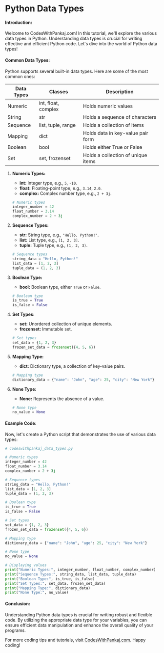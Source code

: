 # Python Data Types

#### Introduction:
Welcome to CodesWithPankaj.com! In this tutorial, we'll explore the various data types in Python. Understanding data types is crucial for writing effective and efficient Python code. Let's dive into the world of Python data types!

#### Common Data Types:

Python supports several built-in data types. Here are some of the most common ones:

| Data Types | Classes           | Description                                |
|------------|-------------------|--------------------------------------------|
| Numeric    | int, float, complex| Holds numeric values                       |
| String     | str               | Holds a sequence of characters             |
| Sequence   | list, tuple, range | Holds a collection of items                |
| Mapping    | dict              | Holds data in key-value pair form          |
| Boolean    | bool              | Holds either True or False                 |
| Set        | set, frozenset     | Holds a collection of unique items         |

1. **Numeric Types:**
   - **int:** Integer type, e.g., `5`, `-10`.
   - **float:** Floating-point type, e.g., `3.14`, `2.0`.
   - **complex:** Complex number type, e.g., `2 + 3j`.

   ```python
   # Numeric types
   integer_number = 42
   float_number = 3.14
   complex_number = 2 + 3j
   ```

2. **Sequence Types:**
   - **str:** String type, e.g., `"Hello, Python!"`.
   - **list:** List type, e.g., `[1, 2, 3]`.
   - **tuple:** Tuple type, e.g., `(1, 2, 3)`.

   ```python
   # Sequence types
   string_data = "Hello, Python!"
   list_data = [1, 2, 3]
   tuple_data = (1, 2, 3)
   ```

3. **Boolean Type:**
   - **bool:** Boolean type, either `True` or `False`.

   ```python
   # Boolean type
   is_true = True
   is_false = False
   ```

4. **Set Types:**
   - **set:** Unordered collection of unique elements.
   - **frozenset:** Immutable set.

   ```python
   # Set types
   set_data = {1, 2, 3}
   frozen_set_data = frozenset({4, 5, 6})
   ```

5. **Mapping Type:**
   - **dict:** Dictionary type, a collection of key-value pairs.

   ```python
   # Mapping type
   dictionary_data = {"name": "John", "age": 25, "city": "New York"}
   ```

6. **None Type:**
   - **None:** Represents the absence of a value.

   ```python
   # None type
   no_value = None
   ```

#### Example Code:

Now, let's create a Python script that demonstrates the use of various data types:

```python
# codeswithpankaj_data_types.py

# Numeric types
integer_number = 42
float_number = 3.14
complex_number = 2 + 3j

# Sequence types
string_data = "Hello, Python!"
list_data = [1, 2, 3]
tuple_data = (1, 2, 3)

# Boolean type
is_true = True
is_false = False

# Set types
set_data = {1, 2, 3}
frozen_set_data = frozenset({4, 5, 6})

# Mapping type
dictionary_data = {"name": "John", "age": 25, "city": "New York"}

# None type
no_value = None

# Displaying values
print("Numeric Types:", integer_number, float_number, complex_number)
print("Sequence Types:", string_data, list_data, tuple_data)
print("Boolean Type:", is_true, is_false)
print("Set Types:", set_data, frozen_set_data)
print("Mapping Type:", dictionary_data)
print("None Type:", no_value)
```

#### Conclusion:

Understanding Python data types is crucial for writing robust and flexible code. By utilizing the appropriate data type for your variables, you can ensure efficient data manipulation and enhance the overall quality of your programs.

For more coding tips and tutorials, visit [CodesWithPankaj.com](https://codeswithpankaj.com). Happy coding!

